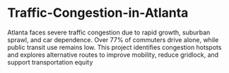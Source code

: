 # Traffic-Congestion-in-Atlanta
Atlanta faces severe traffic congestion due to rapid growth, suburban sprawl, and car dependence. Over 77% of commuters drive alone, while public transit use remains low. This project identifies congestion hotspots and explores alternative routes to improve mobility, reduce gridlock, and support transportation equity
